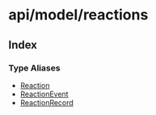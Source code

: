 # api/model/reactions

## Index

### Type Aliases

- [Reaction](/reference/api/model/reactions/type-aliases/Reaction.md)
- [ReactionEvent](/reference/api/model/reactions/type-aliases/ReactionEvent.md)
- [ReactionRecord](/reference/api/model/reactions/type-aliases/ReactionRecord.md)
